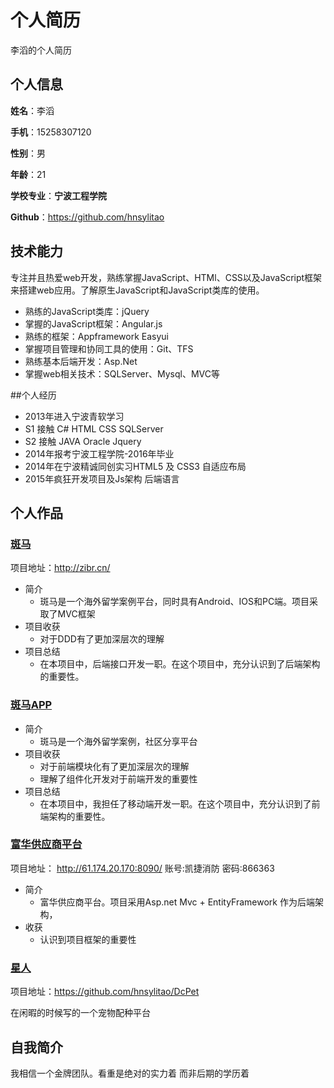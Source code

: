 个人简历
======================
李滔的个人简历

## 个人信息

**姓名**：李滔

**手机**：15258307120

**性别**：男

**年龄**：21

**学校专业**：**宁波工程学院**

**Github**：https://github.com/hnsylitao

## 技术能力

专注并且热爱web开发，熟练掌握JavaScript、HTMl、CSS以及JavaScript框架来搭建web应用。了解原生JavaScript和JavaScript类库的使用。

* 熟练的JavaScript类库：jQuery
* 掌握的JavaScript框架：Angular.js
* 熟练的框架：Appframework Easyui
* 掌握项目管理和协同工具的使用：Git、TFS
* 熟练基本后端开发：Asp.Net
* 掌握web相关技术：SQLServer、Mysql、MVC等

##个人经历

* 2013年进入宁波青软学习
* S1 接触 C# HTML CSS SQLServer
* S2 接触 JAVA Oracle Jquery
* 2014年报考宁波工程学院-2016年毕业
* 2014年在宁波精诚同创实习HTML5 及 CSS3 自适应布局
* 2015年疯狂开发项目及Js架构 后端语言

## 个人作品

### [斑马](http://zibr.cn/)
项目地址：http://zibr.cn/

- 简介
  + 斑马是一个海外留学案例平台，同时具有Android、IOS和PC端。项目采取了MVC框架
- 项目收获
  + 对于DDD有了更加深层次的理解
- 项目总结
  + 在本项目中，后端接口开发一职。在这个项目中，充分认识到了后端架构的重要性。

### [斑马APP](http://zibr.cn/App)

- 简介
  + 斑马是一个海外留学案例，社区分享平台
- 项目收获
  + 对于前端模块化有了更加深层次的理解
  + 理解了组件化开发对于前端开发的重要性
- 项目总结
  + 在本项目中，我担任了移动端开发一职。在这个项目中，充分认识到了前端架构的重要性。

### [富华供应商平台](http://61.174.20.170:8090/)
项目地址： http://61.174.20.170:8090/
账号:凯捷消防
密码:866363

- 简介
  + 富华供应商平台。项目采用Asp.net Mvc + EntityFramework 作为后端架构，
- 收获
  + 认识到项目框架的重要性


### [星人](https://github.com/hnsylitao/DcPet)
项目地址：https://github.com/hnsylitao/DcPet

在闲暇的时候写的一个宠物配种平台


## 自我简介

我相信一个金牌团队。看重是绝对的实力着 而非后期的学历着
